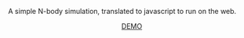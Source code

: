 A simple N-body simulation, translated to javascript to run on the web.

<center><a href="http://mikkel3.github.io/moshpits.js">DEMO</a></center>
